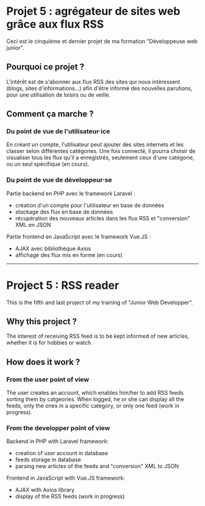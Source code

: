 # Projet 5 : agrégateur de sites web grâce aux flux RSS
Ceci est le cinquième et dernier projet de ma formation "Développeuse web junior". 

## Pourquoi ce projet ?
L'intérêt est de s'abonner aux flux RSS des sites qui nous intéressent (blogs, sites d'informations...) afin d'être informé des nouvelles parutions, pour une utilisation de loisirs ou de veille.

## Comment ça marche ?

### Du point de vue de l'utilisateur·ice
En créant un compte, l'utilisateur peut ajouter des sites internets et les classer selon différentes catégories.
Une fois connecté, il pourra choisir de visualiser tous les flux qu'il a enregistrés, seulement ceux d'une catégorie, ou un seul spécifique (en cours).

### Du point de vue de développeur·se
Partie backend en PHP avec le framework Laravel :
* création d'un compte pour l'utilisateur en base de données
* stockage des flux en base de données
* récupération des nouveaux articles dans les flux RSS et "conversion" XML en JSON

Partie frontend en JavaScript avec le framework Vue.JS :
* AJAX avec bibliothèque Axios
* affichage des flux mis en forme (en cours)

----------------------------------------------

# Project 5 : RSS reader
This is the fifth and last project of my training of "Junior Web Developper".

## Why this project ?
The interest of receiving RSS feed is to be kept informed of new articles, whether it is for hobbies or watch.

## How does it work ?

### From the user point of view
The user creates an account, which enables him/her  to add RSS feeds sorting them by catgeories. When logged, he or she can display all the feeds, only the ones in a specific category, or only one feed (work in progress).

### From the developper point of view
Backend in PHP with Laravel framework:
* creation of user account in database
* feeds storage in database
* parsing new articles of the feeds and "conversion" XML to JSON

Frontend in JavaScript with Vue.JS framework:
* AJAX with Axios library
* display of the RSS feeds (work in progress)
